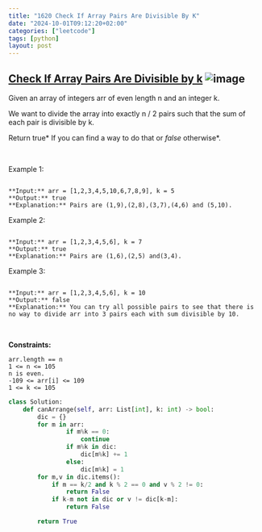 ```yaml
---
title: "1620 Check If Array Pairs Are Divisible By K"
date: "2024-10-01T09:12:20+02:00"
categories: ["leetcode"]
tags: [python]
layout: post
---
```


## [Check If Array Pairs Are Divisible by k](https://leetcode.com/problems/check-if-array-pairs-are-divisible-by-k) ![image](https://img.shields.io/badge/Difficulty-Medium-orange)

Given an array of integers arr of even length n and an integer k.

We want to divide the array into exactly n / 2 pairs such that the sum of each pair is divisible by k.

Return true* If you can find a way to do that or *false* otherwise*.

 

Example 1:

```

**Input:** arr = [1,2,3,4,5,10,6,7,8,9], k = 5
**Output:** true
**Explanation:** Pairs are (1,9),(2,8),(3,7),(4,6) and (5,10).

```

Example 2:

```

**Input:** arr = [1,2,3,4,5,6], k = 7
**Output:** true
**Explanation:** Pairs are (1,6),(2,5) and(3,4).

```

Example 3:

```

**Input:** arr = [1,2,3,4,5,6], k = 10
**Output:** false
**Explanation:** You can try all possible pairs to see that there is no way to divide arr into 3 pairs each with sum divisible by 10.

```

 

**Constraints:**

	arr.length == n
	1 <= n <= 105
	n is even.
	-109 <= arr[i] <= 109
	1 <= k <= 105

```python
class Solution:
    def canArrange(self, arr: List[int], k: int) -> bool:
        dic = {}
        for m in arr:
                if m%k == 0:
                    continue
                if m%k in dic:
                    dic[m%k] += 1
                else:
                    dic[m%k] = 1
        for m,v in dic.items():
            if m == k/2 and k % 2 == 0 and v % 2 != 0:
                return False
            if k-m not in dic or v != dic[k-m]:
                return False

        return True


            

        
```
